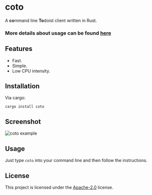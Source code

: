 # coto
A **co**mmand line **To**doist client written in Rust.

### More details about usage can be found [here](https://gcmacneil.com/coto.html)

## Features
 * Fast.
 * Simple.
 * Low CPU intensity.
 
## Installation
Via cargo:
```
cargo install coto
```
## Screenshot
![coto example](example/png)

## Usage
Just type `coto` into your command line and then follow the instructions.

## License
This project is licensed under the [Apache-2.0](LICENSE) license.

